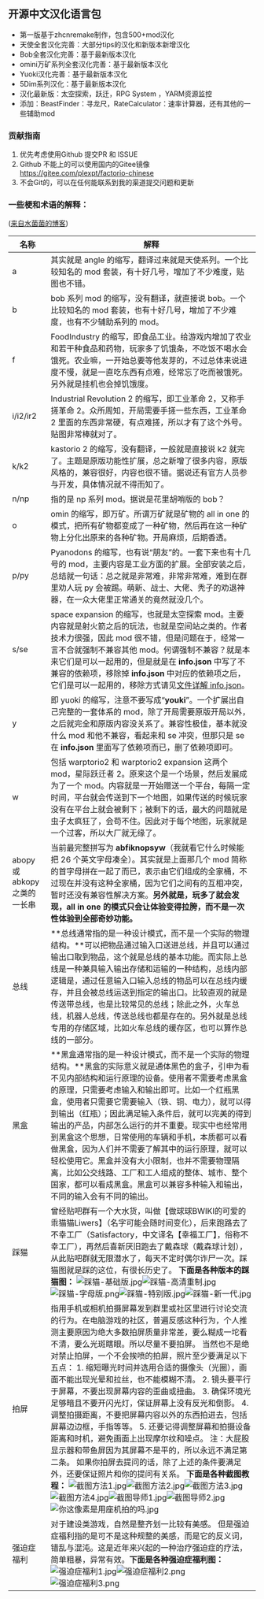 开源中文汉化语言包
-------------------------



- 第一版基于zhcnremake制作，包含500+mod汉化
- 天使全套汉化完善：大部分tips的汉化和新版本新增汉化
- Bob全套汉化完善：基于最新版本汉化
- omini万矿系列全套汉化完善：基于最新版本汉化
- Yuoki汉化完善：基于最新版本汉化
- 5Dim系列汉化：基于最新版本汉化
- 汉化最新版：太空探索，跃迁，RPG System ，YARM资源监控
- 添加：BeastFinder：寻龙尺，RateCalculator：速率计算器，还有其他的一些辅助mod

### 贡献指南
1. 优先考虑使用Github 提交PR 和 ISSUE
2. Github 不能上的可以使用国内的Gitee镜像 https://gitee.com/plexpt/factorio-chinese
3. 不会Git的，可以在任何能联系到我的渠道提交问题和更新

### 一些梗和术语的解释：

([来自水菌菌的博客](https://www.sidoupiar.com/factorio/sidoupiar/501/))

| **名称**                     | **解释**                                                     |
| ---------------------------- | ------------------------------------------------------------ |
| a                            | 其实就是 angle 的缩写，翻译过来就是天使系列。一个比较知名的 mod 套装，有十好几号，增加了不少难度，贴图也不错。 |
| b                            | bob 系列 mod 的缩写，没有翻译，就直接说 bob。一个比较知名的 mod 套装，也有十好几号，增加了不少难度，也有不少辅助系列的 mod。 |
| f                            | FoodIndustry 的缩写，即食品工业。给游戏内增加了农业和若干种食品和药物，玩家多了饥饿条，不吃饭不喝水会饿死。农业嘛，一开始总要等他发芽的，不过总体来说进度不慢，就是一直吃东西有点难，经常忘了吃而被饿死。另外就是挂机也会掉饥饿度。 |
| i/i2/ir2                     | Industrial Revolution 2 的缩写，即工业革命 2，又称手搓革命 2。众所周知，开局需要手搓一些东西，工业革命 2 里面的东西非常硬，有点难搓，所以才有了这个外号。贴图非常棒就对了。 |
| k/k2                         | kastorio 2 的缩写，没有翻译，一般就是直接说 k2 就完了。主题是原版功能性扩展，总之新增了很多内容，原版风格的，兼容很好，内容也很不错。据说还有官方人员参与开发，具体情况就不得而知了。 |
| n/np                         | 指的是 np 系列 mod。据说是花里胡哨版的 bob？                 |
| o                            | omin 的缩写，即万矿。所谓万矿就是矿物的 all in one 的模式，把所有矿物都变成了一种矿物，然后再在这一种矿物上分化出原来的各种矿物。开局麻烦，后期香透。 |
| p/py                         | Pyanodons 的缩写，也有说“朋友”的。一套下来也有十几号的 mod，主要内容是工业方面的扩展。全部安装之后，总结就一句话：总之就是非常难，非常非常难，难到在群里劝人玩 py 会被踢。萌新、战士、大佬、秃子的劝退神器，在一众大佬里正常通关的竟然就没几个。 |
| s/se                         | space expansion 的缩写，也就是太空探索 mod。主要内容就是射火箭之后的玩法，也就是空间站之类的。作者技术力很强，因此 mod 很不错，但是问题在于，经常一言不合就强制不兼容其他 mod。何谓强制不兼容？就是本来它们是可以一起用的，但是就是在 **info.json** 中写了不兼容的依赖项，移除掉 **info.json** 中对应的依赖项之后，它们是可以一起用的，移除方式请见[文件详解 info.json](https://www.sidoupiar.com/sidoupiar/factorio/175/)。 |
| y                            | 即 yuoki 的缩写，注意不要写成“**youki**”。一个扩展出自己完整的一套体系的 mod，除了开局需要原版开局以外，之后就完全和原版内容没关系了。兼容性极佳，基本就没什么 mod 和他不兼容，看起来和 se 冲突，但那只是 se 在 **info.json** 里面写了依赖项而已，删了依赖项即可。 |
| w                            | 包括 warptorio2 和 warptorio2 expansion 这两个 mod，星际跃迁者 2。原来这个是一个场景，然后发展成为了一个 mod。内容就是一开始赠送一个平台，每隔一定时间，平台就会传送到下一个地图，如果传送的时候玩家没有在平台上就会被剩下；被剩下的话，最大的问题就是虫子太疯狂了，会苟不住。因此对于每个地图，玩家就是一个过客，所以大厂就无缘了。 |
| abopy 或 abkopy 之类的一长串 | 当前最完整拼写为 **abfiknopsyw**（我就看它什么时候能把 26 个英文字母凑全）。其实就是上面那几个 mod 简称的首字母拼在一起了而已，表示由它们组成的全家桶，不过现在并没有这种全家桶，因为它们之间有的互相冲突，暂时还没有兼容性解决方案。**另外就是，玩多了就会发现，all in one 的模式只会让体验变得拉胯，而不是一次性体验到全部奇妙功能。** |
| 总线                         | **总线通常指的是一种设计模式，而不是一个实际的物理结构。**可以把物品通过输入口送进总线，并且可以通过输出口取到物品，这个就是总线的基本功能。而实际上总线是一种兼具输入输出存储和运输的一种结构，总线内部逻辑是，通过任意输入口输入总线的物品可以在总线内缓存，并且会被总线运送到指定的输出口。比较直观的就是传送带总线，也是比较常见的总线；除此之外，火车总线，机器人总线，传送总线也都是存在的。另外就是总线专用的存储区域，比如火车总线的缓存区，也可以算作总线的一部分。 |
| 黑盒                         | **黑盒通常指的是一种设计模式，而不是一个实际的物理结构。**黑盒的实际意义就是通体黑色的盒子，引申为看不见内部结构和运行原理的设备。使用者不需要考虑黑盒的原理，只需要考虑输入和输出即可。比如一个红瓶黑盒，使用者只需要它需要输入（铁、铜、电力），就可以得到输出（红瓶）；因此满足输入条件后，就可以完美的得到输出的产品，内部怎么运行的并不重要。现实中也经常用到黑盒这个思想，日常使用的车辆和手机，本质都可以看做黑盒，因为人们并不需要了解其中的运行原理，就可以轻松使用它。黑盒并没有大小限制，也并不需要物理隔离，比如公交线路、工厂和工人组成的整体、城市、整个国家，都可以看成黑盒。黑盒可以兼容多种输入和输出，不同的输入会有不同的输出。 |
| 踩猫                         | 曾经贴吧群有一个大水货，叫做【做球球BWIKI的可爱的乖猫猫Liwers】（名字可能会随时间变化），后来跑路去了不幸工厂（Satisfactory，中文译名【幸福工厂】，俗称不幸工厂），再然后喜新厌旧跑去了戴森球（戴森球计划），从此贴吧群就无限潜水了，每天不定时偶尔诈尸一次。踩猫图就是踩的这位，有很长历史了。 **下面是各种版本的踩猫图：** ![踩猫-基础版.jpg](https://www.sidoupiar.com/wp-content/uploads/2021/05/%E8%B8%A9%E7%8C%AB-%E5%9F%BA%E7%A1%80%E7%89%88.jpg)![踩猫-高清重制.jpg](https://www.sidoupiar.com/wp-content/uploads/2021/05/%E8%B8%A9%E7%8C%AB-%E9%AB%98%E6%B8%85%E9%87%8D%E5%88%B6.jpg)![踩猫-字母版.png](https://www.sidoupiar.com/wp-content/uploads/2021/05/%E8%B8%A9%E7%8C%AB-%E5%AD%97%E6%AF%8D%E7%89%88.png)![踩猫-特别版.jpg](https://www.sidoupiar.com/wp-content/uploads/2021/05/%E8%B8%A9%E7%8C%AB-%E7%89%B9%E5%88%AB%E7%89%88.jpg)![踩猫-新一代.jpg](https://www.sidoupiar.com/wp-content/uploads/2021/05/%E8%B8%A9%E7%8C%AB-%E6%96%B0%E4%B8%80%E4%BB%A3.jpg) |
| 拍屏                         | 指用手机或相机拍摄屏幕发到群里或社区里进行讨论交流的行为。在电脑游戏的社区，普遍反感这种行为，个人推测主要原因为绝大多数拍屏质量非常差，要么糊成一坨看不清，要么光斑瞎眼。所以尽量不要拍屏。 当然也不是绝对禁止拍屏，一个不会挨喷的拍屏，照片至少要满足以下五点： 1. 缩短曝光时间并选用合适的摄像头（光圈），画面不能出现光晕和拉丝，也不能模糊不清。 2. 镜头要平行于屏幕，不要出现屏幕内容的歪曲或扭曲。 3. 确保环境光足够暗且不要开闪光灯，保证屏幕上没有反光和倒影。 4. 调整拍摄距离，不要把屏幕内容以外的东西拍进去，包括屏幕边边框，手指等等。 5. 还要记得调整屏幕和拍摄设备距离和时机，避免画面上出现摩尔纹和噪点。 注：大屁股显示器和带鱼屏因为其屏幕不是平的，所以永远不满足第二条。 如果你拍屏去提问的话，除了上述的条件要满足外，还要保证照片和你的提问有关系。 **下面是各种截图教程：** ![截图方法1.jpg](https://www.sidoupiar.com/wp-content/uploads/2021/03/%E6%88%AA%E5%9B%BE%E6%96%B9%E6%B3%951.jpg)![截图方法2.jpg](https://www.sidoupiar.com/wp-content/uploads/2021/03/%E6%88%AA%E5%9B%BE%E6%96%B9%E6%B3%952.jpg)![截图方法3.jpg](https://www.sidoupiar.com/wp-content/uploads/2021/03/%E6%88%AA%E5%9B%BE%E6%96%B9%E6%B3%953.jpg)![截图方法4.jpg](https://www.sidoupiar.com/wp-content/uploads/2021/03/%E6%88%AA%E5%9B%BE%E6%96%B9%E6%B3%954.jpg)![截图导师1.jpg](https://www.sidoupiar.com/wp-content/uploads/2021/03/%E6%88%AA%E5%9B%BE%E5%AF%BC%E5%B8%881.jpg)![截图导师2.jpg](https://www.sidoupiar.com/wp-content/uploads/2021/03/%E6%88%AA%E5%9B%BE%E5%AF%BC%E5%B8%882.jpg)![你这像素是用座机拍的吗.jpg](https://www.sidoupiar.com/wp-content/uploads/2021/03/%E4%BD%A0%E8%BF%99%E5%83%8F%E7%B4%A0%E6%98%AF%E7%94%A8%E5%BA%A7%E6%9C%BA%E6%8B%8D%E7%9A%84%E5%90%97.jpg) |
| 强迫症福利                   | 对于建设类游戏，自然是整齐划一比较有美感。 但是强迫症福利指的是可不是这种规整的美感，而是它的反义词，错乱与混沌。这是近年来兴起的一种治疗强迫症的疗法，简单粗暴，异常有效。**下面是各种强迫症福利图：**<br/>![强迫症福利1.jpg](https://www.sidoupiar.com/wp-content/uploads/2021/03/%E5%BC%BA%E8%BF%AB%E7%97%87%E7%A6%8F%E5%88%A91.jpg)![强迫症福利2.png](https://www.sidoupiar.com/wp-content/uploads/2021/03/%E5%BC%BA%E8%BF%AB%E7%97%87%E7%A6%8F%E5%88%A92.png)![强迫症福利3.png](https://www.sidoupiar.com/wp-content/uploads/2021/03/%E5%BC%BA%E8%BF%AB%E7%97%87%E7%A6%8F%E5%88%A93.png) |

